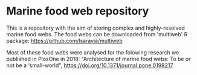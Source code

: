 # Marine food web repository
This is a repository with the aim of storing complex and highly-resolved marine food webs. The food webs can be downloaded from 'multiweb' R package: https://github.com/lsaravia/multiweb

Most of these food webs were analysed for the folowing research we published in PlosOne in 2018:
"Architecture of marine food webs: To be or not be a ‘small-world", https://doi.org/10.1371/journal.pone.0198217

